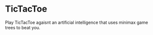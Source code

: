 # TicTacToe
Play TicTacToe agaisnt an artificial intelligence that uses minimax game trees to beat you.
